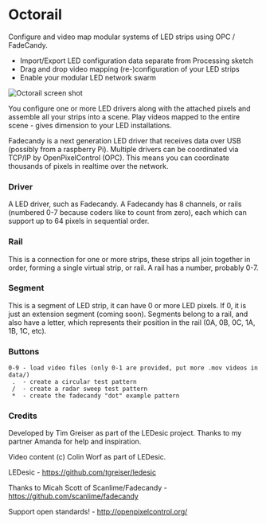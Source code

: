 # Octorail

Configure and video map modular systems of LED strips using OPC / FadeCandy.

* Import/Export LED configuration data separate from Processing sketch
* Drag and drop video mapping (re-)configuration of your LED strips
* Enable your modular LED network swarm

![Octorail screen shot](http://prim8.net/img/octorail_01.jpg)

You configure one or more LED drivers along with the attached pixels and assemble all your strips into a scene. Play videos mapped to the entire scene - gives dimension to your LED installations.

Fadecandy is a next generation LED driver that receives data over USB (possibly from a raspberry Pi). Multiple drivers can be coordinated via TCP/IP by OpenPixelControl (OPC). This means you can coordinate thousands of pixels in realtime over the network.

### Driver
A LED driver, such as Fadecandy. A Fadecandy has 8 channels, or rails (numbered 0-7 because coders like to count from zero), each which can support up to 64 pixels in sequential order.


### Rail
This is a connection for one or more strips, these strips all join together in order, forming a single virtual strip, or rail. A rail has a number, probably 0-7.

### Segment
This is a segment of LED strip, it can have 0 or more LED pixels. If 0, it is just an extension segment (coming soon). Segments belong to a rail, and also have a letter, which represents their position in the rail (0A, 0B, 0C, 1A, 1B, 1C, etc).

### Buttons

    0-9 - load video files (only 0-1 are provided, put more .mov videos in data/)
     .  - create a circular test pattern
     /  - create a radar sweep test pattern
     *  - create the fadecandy "dot" example pattern

### Credits

Developed by Tim Greiser as part of the LEDesic project. Thanks to my partner Amanda for help and inspiration.

Video content (c) Colin Worf as part of LEDesic.

LEDesic - https://github.com/tgreiser/ledesic

Thanks to Micah Scott of Scanlime/Fadecandy - https://github.com/scanlime/fadecandy

Support open standards! - http://openpixelcontrol.org/
